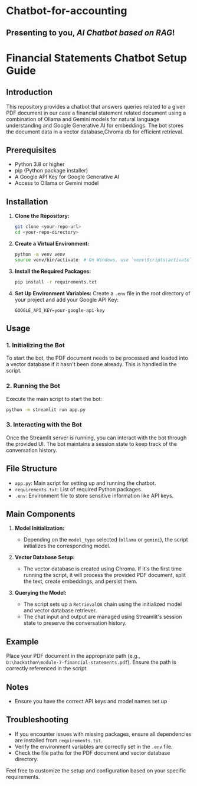 # Chatbot-for-accounting

## Presenting to you, *AI Chatbot based on RAG*!

# Financial Statements Chatbot Setup Guide

## Introduction

This repository provides a chatbot that answers queries related to a given PDF document in our case a financial statement related document using a combination of Ollama and Gemini models for natural language understanding and Google Generative AI for embeddings. The bot stores the document data in a vector database,Chroma db for efficient retrieval.

## Prerequisites

- Python 3.8 or higher
- pip (Python package installer)
- A Google API Key for Google Generative AI
- Access to Ollama or Gemini model

## Installation

1. **Clone the Repository:**
   ```bash
   git clone <your-repo-url>
   cd <your-repo-directory>
   ```

2. **Create a Virtual Environment:**
   ```bash
   python -m venv venv
   source venv/bin/activate  # On Windows, use `venv\Scripts\activate`
   ```

3. **Install the Required Packages:**
   ```bash
   pip install -r requirements.txt
   ```

4. **Set Up Environment Variables:**
   Create a `.env` file in the root directory of your project and add your Google API Key:
   ```
   GOOGLE_API_KEY=your-google-api-key
   ```

## Usage

### 1. Initializing the Bot

To start the bot, the PDF document needs to be processed and loaded into a vector database if it hasn't been done already. This is handled in the script.

### 2. Running the Bot

Execute the main script to start the bot:
```bash
python -m streamlit run app.py
```

### 3. Interacting with the Bot

Once the Streamlit server is running, you can interact with the bot through the provided UI. The bot maintains a session state to keep track of the conversation history.

## File Structure

- `app.py`: Main script for setting up and running the chatbot.
- `requirements.txt`: List of required Python packages.
- `.env`: Environment file to store sensitive information like API keys.

## Main Components

1. **Model Initialization:**
   - Depending on the `model_type` selected (`ollama` or `gemini`), the script initializes the corresponding model.

2. **Vector Database Setup:**
   - The vector database is created using Chroma. If it's the first time running the script, it will process the provided PDF document, split the text, create embeddings, and persist them.

3. **Querying the Model:**
   - The script sets up a `RetrievalQA` chain using the initialized model and vector database retriever.
   - The chat input and output are managed using Streamlit's session state to preserve the conversation history.

## Example

Place your PDF document in the appropriate path (e.g., `D:\hackathon\module-7-financial-statements.pdf`). Ensure the path is correctly referenced in the script.

## Notes

- Ensure you have the correct API keys and model names set up

## Troubleshooting

- If you encounter issues with missing packages, ensure all dependencies are installed from `requirements.txt`.
- Verify the environment variables are correctly set in the `.env` file.
- Check the file paths for the PDF document and vector database directory.

Feel free to customize the setup and configuration based on your specific requirements.

